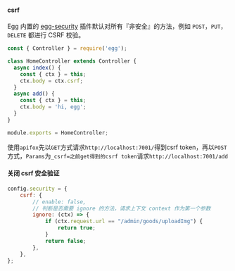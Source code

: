 #### csrf

Egg 内置的 [egg-security](https://github.com/eggjs/egg-security/) 插件默认对所有『非安全』的方法，例如 `POST`，`PUT`，`DELETE` 都进行 CSRF 校验。

```js
const { Controller } = require('egg');

class HomeController extends Controller {
  async index() {
    const { ctx } = this;
    ctx.body = ctx.csrf;
  }
  async add() {
    const { ctx } = this;
    ctx.body = 'hi, egg';
  }
}

module.exports = HomeController;
```

使用`apifox`先以`GET`方式请求`http://localhost:7001/`得到csrf token，再以`POST`方式，`Params`为`_csrf=之前get得到的csrf token`请求`http://localhost:7001/add`

#### 关闭 csrf 安全验证

```js
config.security = {
    csrf: {
        // enable: false, 
        // 判断是否需要 ignore 的方法，请求上下文 context 作为第一个参数
        ignore: (ctx) => {
            if (ctx.request.url == "/admin/goods/uploadImg") {
                return true;
            }
            return false;
        },
    },
};
```

